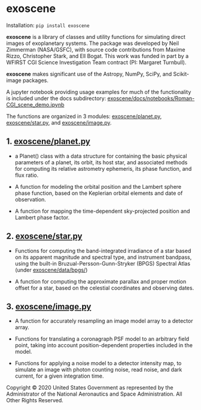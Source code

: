 # exoscene

Installation: `pip install exoscene`

**exoscene** is a library of classes and utility functions for simulating
direct images of exoplanetary systems. The package was developed by Neil
Zimmerman (NASA/GSFC), with source code contributions from Maxime Rizzo,
Christopher Stark, and Ell Bogat. This work was funded in part by a WFIRST CGI Science
Investigation Team contract (PI: Margaret Turnbull). 

**exoscene** makes significant use of the Astropy, NumPy, SciPy, and 
Scikit-image packages.

A jupyter notebook providing usage examples for much of the functionality is included under the docs subdirectory:
[exoscene/docs/notebooks/Roman-CGI_scene_demo.ipynb](exoscene/docs/notebooks/Roman-CGI_scene_demo.ipynb)

The functions are organized in 3 modules: [exoscene/planet.py](exoscene/planet.py), 
[exoscene/star.py](exoscene/star.py), and [exoscene/image.py](exoscene/image.py).

## 1. [exoscene/planet.py](exoscene/planet.py)

* a Planet() class with a data structure for containing the basic physical 
parameters of a planet, its orbit, its host star, and associated methods for
computing its relative astrometry ephemeris, its phase function, and flux ratio.

* A function for modeling the orbital position and the Lambert sphere phase function,
based on the Keplerian orbital elements and date of observation.

* A function for mapping the time-dependent sky-projected position and 
Lambert phase factor.

## 2. [exoscene/star.py](exoscene/star.py)

* Functions for computing the band-integrated irradiance of a star based on its 
apparent magnitude and spectral type, and instrument bandpass, using the built-in 
Bruzual-Persson-Gunn-Stryker (BPGS) Spectral Atlas (under 
[exoscene/data/bpgs/](exoscene/data/bpgs/))

* A function for computing the approximate parallax and proper motion offset for 
a star, based on the celestial coordinates and observing dates.

## 3. [exoscene/image.py](exoscene/image.py)

* A function for accurately resampling an image model array to a detector array.

* Functions for translating a coronagraph PSF model to an arbitrary field point,
taking into account position-dependent properties included in the model.

* Functions for applying a noise model to a detector intensity map, to simulate
an image with photon counting noise, read noise, and dark current, for a given 
integration time.

Copyright © 2020 United States Government as represented by the Administrator of the National Aeronautics and Space Administration.  All Other Rights Reserved.
